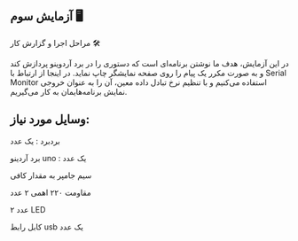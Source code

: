 آزمایش سوم 🖥️
---
مراحل اجرا و گزارش کار 🛠️


در این آزمایش، هدف ما نوشتن برنامه‌ای است که دستوری را در برد آردوینو پردازش کند و به صورت مکرر یک پیام را روی صفحه نمایشگر چاپ نماید. در اینجا از ارتباط با Serial Monitor استفاده می‌کنیم و با تنظیم نرخ تبادل داده معین، آن را به عنوان خروجی نمایش برنامه‌هایمان به کار می‌گیریم.

وسایل مورد نیاز:
---
بردبرد : یک عدد

برد آردینو uno : یک عدد

سیم جامپر به مقدار کافی

مقاومت ۲۲۰ اهمی ۲ عدد

۲ عدد LED

کابل رابط usb یک عدد
